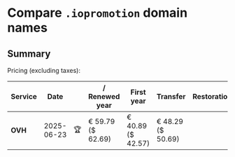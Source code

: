 # Compare `.iopromotion` domain names

## Summary

Pricing (excluding taxes):

| Service | Date |  | / Renewed year | First year | Transfer | Restoration |
|--|--|--|--|--|--|--|
| **OVH** | 2025-06-23 | 🏆 | € 59.79<br>($ 62.69) | € 40.89<br>($ 42.57) | € 48.29<br>($ 50.69) |  |
